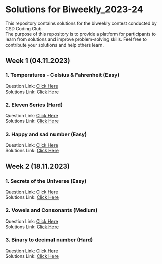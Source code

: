 # Solutions for Biweekly_2023-24

This repository contains solutions for the biweekly contest conducted by CSD Coding Club.  
The purpose of this repository is to provide a platform for participants to learn from solutions and improve problem-solving skills. 
Feel free to contribute your solutions and help others learn.

## Week 1 (04.11.2023)

<div id="week1">
</div>

### 1. Temperatures - Celsius & Fahrenheit (Easy)

Question Link: <a href="https://www.hackerrank.com/contests/biweekly-2nd-week-1/challenges/temperatures-3-1">Click Here</a><br>
Solutions Link: <a href="https://www.onlinegdb.com/0c32S9E0E">Click Here</a><br>

### 2. Eleven Series (Hard)

Question Link: <a href="https://www.hackerrank.com/contests/biweekly-2nd-week-1/challenges/loops-26">Click Here</a><br>
Solutions Link: <a href="https://www.onlinegdb.com/MXr6PT1oZ">Click Here</a><br>

### 3. Happy and sad number (Easy)

Question Link: <a href="https://www.hackerrank.com/contests/biweekly-2nd-week-1/challenges/happy-and-sad-number">Click Here</a><br>
Solutions Link: <a href="https://www.onlinegdb.com/wGrITp6qp3">Click Here</a><br>

## Week 2 (18.11.2023)

<div id="week2">
</div>

### 1. Secrets of the Universe (Easy)

Question Link: <a href="https://www.hackerrank.com/contests/biweekly-2nd-week-2/challenges/secrets-of-the-universe-">Click Here</a><br>
Solutions Link: <a href="https://www.onlinegdb.com/tzmTJR8uR">Click Here</a><br>

### 2. Vowels and Consonants (Medium)

Question Link: <a href="https://www.hackerrank.com/contests/biweekly-2nd-week-2/challenges/vowels-and-consonants-17">Click Here</a><br>
Solutions Link: <a href="https://onlinegdb.com/fBe6FytTzr">Click Here</a><br>

### 3. Binary to decimal number (Hard)

Question Link: <a href="https://www.hackerrank.com/contests/biweekly-2nd-week-2/challenges/binary-to-decimal-2-1">Click Here</a><br>
Solutions Link: <a href="https://www.onlinegdb.com/E6bttrE_k">Click Here</a><br>
